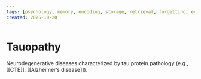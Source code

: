 ```yaml
---
tags: [psychology, memory, encoding, storage, retrieval, forgetting, eyewitness, amnesia, alzheimers, cte]
created: 2025-10-20
---
```

# Tauopathy

Neurodegenerative diseases characterized by tau protein pathology (e.g., [[CTE]], [[Alzheimer’s disease]]).
